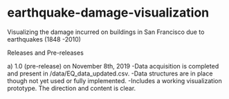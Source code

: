 # earthquake-damage-visualization
Visualizing the damage incurred on buildings in San Francisco due to earthquakes (1848 -2010)

Releases and Pre-releases

a) 1.0 (pre-release) on November 8th, 2019
-Data acquisition is completed and present in /data/EQ_data_updated.csv.
-Data structures are in place though not yet used or fully implemented.
-Includes a working visualization prototype. The direction and content is clear.
